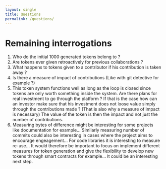 ```yaml
---
layout: single
title: Questions
permalink: /questions/
---
```



# Remaining interrogations

1. Who do the initial 1000 generated tokens belong to ?
2. Are tokens ever given retroactively for previous collaborations ?
3. What happens to tokens given to a contributor if his contribution is taken away ?
4. Is there a measure of impact of contributions (Like with git detective for example ?)
5. This token system functions well as long as the loop is closed since tokens are only worth something inside the system.
Are there plans for real investment to go through the platform ? If that is the case how can an investor make sure that his investment does not loose value simply through the contributions made ? (That is also why a measure of impact is necessary)
The value of the token is then the impact and not just the number of contributions.
6. Measuring bytes of difference might be interesting for some projects like documentation for example... Similarly measuring number of commits could also be interesting in cases where the project aims to encourage engeagement... For code libraries it is interesting to measure re-use... It would therefore be important to focus on implement different measures for token generation and give the flexibility to develop new tokens through smart contracts for example... It could be an interesting next step.
